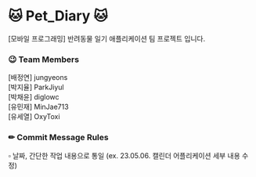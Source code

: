 # 🐱 Pet_Diary 🐱
[모바일 프로그래밍] 반려동물 일기 애플리케이션 팀 프로젝트 입니다.

### 😉 Team Members 
[배정연] jungyeons    
[박지율] ParkJiyul     
[박채윤] diglowc     
[유민재] MinJae713     
[유세열] OxyToxi     


### ✏ Commit Message Rules

▫ 날짜, 간단한 작업 내용으로 통일
(ex. 23.05.06. 캘린더 어플리케이션 세부 내용 수정)
